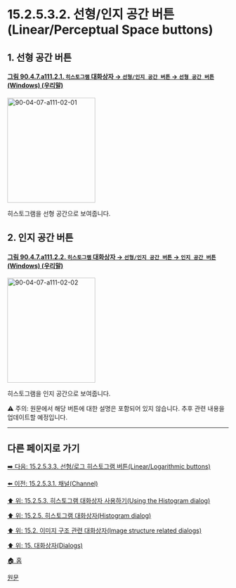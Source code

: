 # 15.2.5.3.2. 선형/인지 공간 버튼(Linear/Perceptual Space buttons)

<a id="15-02-05-03-02-s1"></a>

## 1. 선형 공간 버튼

<a id="90-04-07-a111-02-01"></a>

#### [그림 90.4.7.a111.2.1. `히스토그램` 대화상자 → `선형/인지 공간 버튼` → `선형 공간 버튼` (Windows) (우리말)](./90-04-0007-histogram.md#90-04-07-a111-02-01)
<img width="200" height="239" alt="90-04-07-a111-02-01" src="https://github.com/wonder13662/gimp/assets/15767104/4c141910-cf30-4520-b974-21bcdd54505d" />

히스토그램을 선형 공간으로 보여줍니다.

<a id="15-02-05-03-02-s2"></a>

## 2. 인지 공간 버튼

<a id="90-04-07-a111-02-02"></a>

#### [그림 90.4.7.a111.2.2. `히스토그램` 대화상자 → `선형/인지 공간 버튼` → `인지 공간 버튼` (Windows) (우리말)](./90-04-0007-histogram.md#90-04-07-a111-02-02)
<img width="200" height="239" alt="90-04-07-a111-02-02" src="https://github.com/wonder13662/gimp/assets/15767104/d0069c61-fddb-4f27-b5d2-b24f023869a6" />

히스토그램을 인지 공간으로 보여줍니다.

⚠️ 주의: 원문에서 해당 버튼에 대한 설명은 포함되어 있지 않습니다. 추후 관련 내용을 업데이트할 예정입니다.

<a comment="선형 공간, 인지 공간에 대한 역할의 설명이 필요하다"></a>

***

## 다른 페이지로 가기

[➡️ 다음: 15.2.5.3.3. 선형/로그 히스토그램 버튼(Linear/Logarithmic buttons)](./15-02-05-03-03-linear_logarithmic_buttons.md)

[⬅️ 이전: 15.2.5.3.1. 채널(Channel)](./15-02-05-03-01-channel.md)

[⬆️ 위: 15.2.5.3. 히스토그램 대화상자 사용하기(Using the Histogram dialog)](./15-02-05-03-00-using_the_histogram_dialog.md)

[⬆️ 위: 15.2.5. 히스토그램 대화상자(Histogram dialog)](./15-02-05-00-histogram-dialog.md)

[⬆️ 위: 15.2. 이미지 구조 관련 대화상자(Image structure related dialogs)](./15-02-00-image-structure-related-dialogs.md)

[⬆️ 위: 15. 대화상자(Dialogs)](./15-00-dialogs.md)

[🏠 홈](./00-home.md)

[원문](https://docs.gimp.org/2.10/ko/gimp-histogram-dialog.html#idm18812)